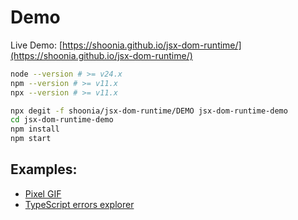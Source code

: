 # Demo

Live Demo: [https://shoonia.github.io/jsx-dom-runtime/](https://shoonia.github.io/jsx-dom-runtime/)

```bash
node --version # >= v24.x
npm --version # >= v11.x
npx --version # >= v11.x
```

```bash
npx degit -f shoonia/jsx-dom-runtime/DEMO jsx-dom-runtime-demo
cd jsx-dom-runtime-demo
npm install
npm start
```

## Examples:

- [Pixel GIF](https://github.com/shoonia/pixel-gif)
- [TypeScript errors explorer](https://github.com/shoonia/typescript-errors-explorer)
